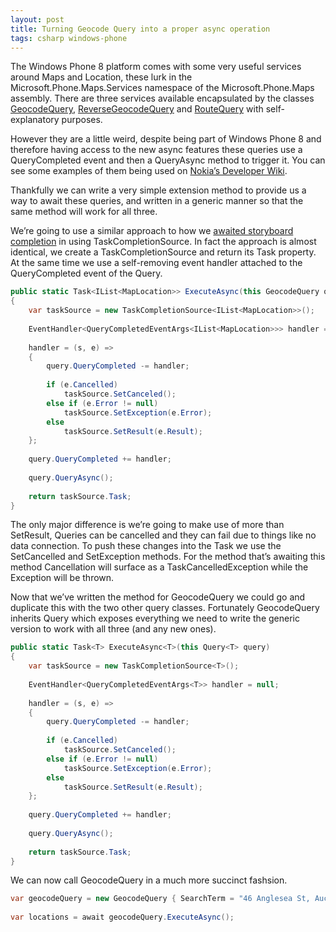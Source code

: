 ```yaml
---
layout: post
title: Turning Geocode Query into a proper async operation
tags: csharp windows-phone
---
```


The Windows Phone 8 platform comes with some very useful services around Maps and Location, these lurk in the Microsoft.Phone.Maps.Services namespace of the Microsoft.Phone.Maps assembly. There are three services available encapsulated by the classes [GeocodeQuery][geocode], [ReverseGeocodeQuery][reversegeocode] and [RouteQuery][route] with self-explanatory purposes.

However they are a little weird, despite being part of Windows Phone 8 and therefore having access to the new async features these queries use a QueryCompleted event and then a QueryAsync method to trigger it. You can see some examples of them being used on [Nokia’s Developer Wiki][nokia].

Thankfully we can write a very simple extension method to provide us a way to await these queries, and written in a generic manner so that the same method will work for all three.

We’re going to use a similar approach to how we [awaited storyboard completion][async] in using TaskCompletionSource. In fact the approach is almost identical, we create a TaskCompletionSource and return its Task property. At the same time we use a self-removing event handler attached to the QueryCompleted event of the Query.

``` csharp
public static Task<IList<MapLocation>> ExecuteAsync(this GeocodeQuery query)
{
    var taskSource = new TaskCompletionSource<IList<MapLocation>>();
 
    EventHandler<QueryCompletedEventArgs<IList<MapLocation>>> handler = null;
 
    handler = (s, e) =>
    {
        query.QueryCompleted -= handler;
 
        if (e.Cancelled)
            taskSource.SetCanceled();
        else if (e.Error != null)
            taskSource.SetException(e.Error);
        else
            taskSource.SetResult(e.Result);
    };
 
    query.QueryCompleted += handler;
 
    query.QueryAsync();
 
    return taskSource.Task;
}
```

The only major difference is we’re going to make use of more than SetResult, Queries can be cancelled and they can fail due to things like no data connection. To push these changes into the Task we use the SetCancelled and SetException methods. For the method that’s awaiting this method Cancellation will surface as a TaskCancelledException while the Exception will be thrown.

Now that we’ve written the method for GeocodeQuery we could go and duplicate this with the two other query classes. Fortunately GeocodeQuery inherits Query<T> which exposes everything we need to write the generic version to work with all three (and any new ones).

``` csharp
public static Task<T> ExecuteAsync<T>(this Query<T> query)
{
    var taskSource = new TaskCompletionSource<T>();
 
    EventHandler<QueryCompletedEventArgs<T>> handler = null;
 
    handler = (s, e) =>
    {
        query.QueryCompleted -= handler;
 
        if (e.Cancelled)
            taskSource.SetCanceled();
        else if (e.Error != null)
            taskSource.SetException(e.Error);
        else
            taskSource.SetResult(e.Result);
    };
 
    query.QueryCompleted += handler;
 
    query.QueryAsync();
 
    return taskSource.Task;
}
```

We can now call GeocodeQuery in a much more succinct fashsion.

``` csharp
var geocodeQuery = new GeocodeQuery { SearchTerm = "46 Anglesea St, Auckland" };
 
var locations = await geocodeQuery.ExecuteAsync();
```

[async]: http://compiledexperience.com/blog/posts/awaiting-storyboard-completion
[nokia]: http://www.developer.nokia.com/Community/Wiki/What's_new_in_Windows_Phone_8#Maps
[geocode]: http://msdn.microsoft.com/en-US/library/windowsphone/develop/microsoft.phone.maps.services.geocodequery(v=vs.105).aspx
[reversegeocode]: http://msdn.microsoft.com/en-us/library/windowsphone/develop/microsoft.phone.maps.services.reversegeocodequery(v=vs.105).aspx
[route]: http://msdn.microsoft.com/en-us/library/windowsphone/develop/microsoft.phone.maps.services.routequery(v=vs.105).aspx
